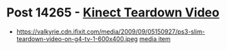 # Post 14265 - [Kinect Teardown Video](https://www.ifixit.com/News/14265/kinect-teardown-video)

- https://valkyrie.cdn.ifixit.com/media/2009/09/05150927/ps3-slim-teardown-video-on-g4-tv-1-600x400.jpeg [media item](media-28627.md)
